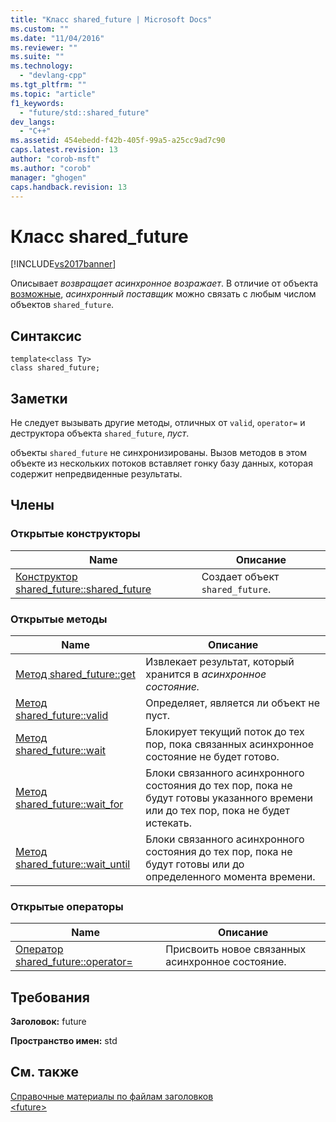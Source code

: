 ```yaml
---
title: "Класс shared_future | Microsoft Docs"
ms.custom: ""
ms.date: "11/04/2016"
ms.reviewer: ""
ms.suite: ""
ms.technology: 
  - "devlang-cpp"
ms.tgt_pltfrm: ""
ms.topic: "article"
f1_keywords: 
  - "future/std::shared_future"
dev_langs: 
  - "C++"
ms.assetid: 454ebedd-f42b-405f-99a5-a25cc9ad7c90
caps.latest.revision: 13
author: "corob-msft"
ms.author: "corob"
manager: "ghogen"
caps.handback.revision: 13
---
```

# Класс shared_future
[!INCLUDE[vs2017banner](../assembler/inline/includes/vs2017banner.md)]

Описывает *возвращает асинхронное возражает*.  В отличие от объекта [возможные](../standard-library/future-class.md), *асинхронный поставщик* можно связать с любым числом объектов `shared_future`.  
  
## Синтаксис  
  
```  
template<class Ty>  
class shared_future;  
```  
  
## Заметки  
 Не следует вызывать другие методы, отличных от `valid`, `operator=` и деструктора объекта `shared_future`, *пуст*.  
  
 объекты `shared_future` не синхронизированы.  Вызов методов в этом объекте из нескольких потоков вставляет гонку базу данных, которая содержит непредвиденные результаты.  
  
## Члены  
  
### Открытые конструкторы  
  
|Name|Описание|  
|----------|--------------|  
|[Конструктор shared\_future::shared\_future](../Topic/shared_future::shared_future%20Constructor.md)|Создает объект `shared_future`.|  
  
### Открытые методы  
  
|Name|Описание|  
|----------|--------------|  
|[Метод shared\_future::get](../Topic/shared_future::get%20Method.md)|Извлекает результат, который хранится в *асинхронное состояние.*|  
|[Метод shared\_future::valid](../Topic/shared_future::valid%20Method.md)|Определяет, является ли объект не пуст.|  
|[Метод shared\_future::wait](../Topic/shared_future::wait%20Method.md)|Блокирует текущий поток до тех пор, пока связанных асинхронное состояние не будет готово.|  
|[Метод shared\_future::wait\_for](../Topic/shared_future::wait_for%20Method.md)|Блоки связанного асинхронного состояния до тех пор, пока не будут готовы указанного времени или до тех пор, пока не будет истекать.|  
|[Метод shared\_future::wait\_until](../Topic/shared_future::wait_until%20Method.md)|Блоки связанного асинхронного состояния до тех пор, пока не будут готовы или до определенного момента времени.|  
  
### Открытые операторы  
  
|Name|Описание|  
|----------|--------------|  
|[Оператор shared\_future::operator\=](../Topic/shared_future::operator=%20Operator.md)|Присвоить новое связанных асинхронное состояние.|  
  
## Требования  
 **Заголовок:** future  
  
 **Пространство имен:** std  
  
## См. также  
 [Справочные материалы по файлам заголовков](../standard-library/cpp-standard-library-header-files.md)   
 [\<future\>](../standard-library/future.md)